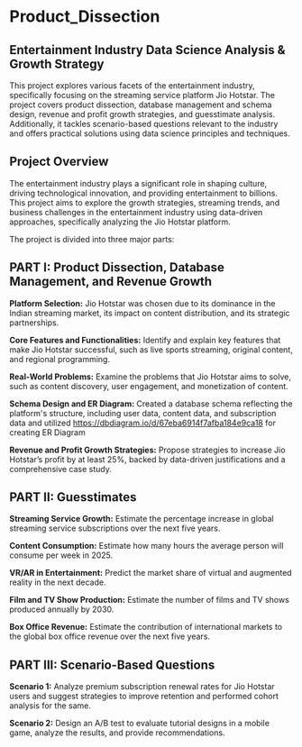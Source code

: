 # Product_Dissection

## Entertainment Industry Data Science Analysis & Growth Strategy

This project explores various facets of the entertainment industry, specifically focusing on the streaming service platform Jio Hotstar. The project covers product dissection, database management and schema design, revenue and profit growth strategies, and guesstimate analysis. Additionally, it tackles scenario-based questions relevant to the industry and offers practical solutions using data science principles and techniques.

## Project Overview

The entertainment industry plays a significant role in shaping culture, driving technological innovation, and providing entertainment to billions. This project aims to explore the growth strategies, streaming trends, and business challenges in the entertainment industry using data-driven approaches, specifically analyzing the Jio Hotstar platform.

The project is divided into three major parts:

## PART I: Product Dissection, Database Management, and Revenue Growth

**Platform Selection:** Jio Hotstar was chosen due to its dominance in the Indian streaming market, its impact on content distribution, and its strategic partnerships.

**Core Features and Functionalities:** Identify and explain key features that make Jio Hotstar successful, such as live sports streaming, original content, and regional programming.

**Real-World Problems:** Examine the problems that Jio Hotstar aims to solve, such as content discovery, user engagement, and monetization of content.

**Schema Design and ER Diagram:** Created a database schema reflecting the platform's structure, including user data, content data, and subscription data and utilized https://dbdiagram.io/d/67eba6914f7afba184e9ca18 for creating ER Diagram

**Revenue and Profit Growth Strategies:** Propose strategies to increase Jio Hotstar’s profit by at least 25%, backed by data-driven justifications and a comprehensive case study.

## PART II: Guesstimates

**Streaming Service Growth:** Estimate the percentage increase in global streaming service subscriptions over the next five years.

**Content Consumption:** Estimate how many hours the average person will consume per week in 2025.

**VR/AR in Entertainment:** Predict the market share of virtual and augmented reality in the next decade.

**Film and TV Show Production:** Estimate the number of films and TV shows produced annually by 2030.

**Box Office Revenue:** Estimate the contribution of international markets to the global box office revenue over the next five years.

## PART III: Scenario-Based Questions

**Scenario 1:** Analyze premium subscription renewal rates for Jio Hotstar users and suggest strategies to improve retention and performed cohort analysis for the same.

**Scenario 2:** Design an A/B test to evaluate tutorial designs in a mobile game, analyze the results, and provide recommendations.
